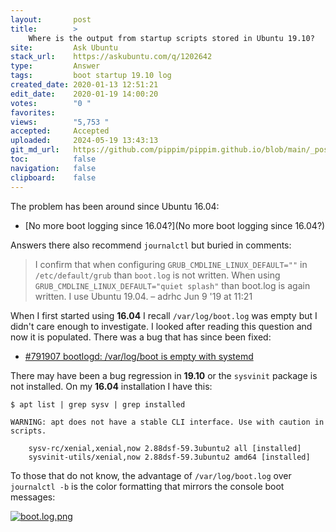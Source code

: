 ```yaml
---
layout:       post
title:        >
    Where is the output from startup scripts stored in Ubuntu 19.10?
site:         Ask Ubuntu
stack_url:    https://askubuntu.com/q/1202642
type:         Answer
tags:         boot startup 19.10 log
created_date: 2020-01-13 12:51:21
edit_date:    2020-01-19 14:00:20
votes:        "0 "
favorites:    
views:        "5,753 "
accepted:     Accepted
uploaded:     2024-05-19 13:43:13
git_md_url:   https://github.com/pippim/pippim.github.io/blob/main/_posts/2020/2020-01-13-Where-is-the-output-from-startup-scripts-stored-in-Ubuntu-19.10_.md
toc:          false
navigation:   false
clipboard:    false
---
```


The problem has been around since Ubuntu 16.04:

- [No more boot logging since 16.04?](No more boot logging since 16.04?)

Answers there also recommend `journalctl` but buried in comments:

> I confirm that when configuring `GRUB_CMDLINE_LINUX_DEFAULT=""` in  
> `/etc/default/grub` than `boot.log` is not written. When using  
> `GRUB_CMDLINE_LINUX_DEFAULT="quiet splash"` than boot.log is again  
> written. I use Ubuntu 19.04. – adrhc Jun 9 '19 at 11:21  

When I first started using **16.04** I recall `/var/log/boot.log` was empty but I didn't care enough to investigate. I looked after reading this question and now it is populated. There was a bug that has since been fixed:

- [#791907 bootlogd: /var/log/boot is empty with systemd][1]

There may have been a bug regression in **19.10** or the `sysvinit` package is not installed. On my **16.04** installation I have this:
``` 
$ apt list | grep sysv | grep installed

WARNING: apt does not have a stable CLI interface. Use with caution in scripts.

    sysv-rc/xenial,xenial,now 2.88dsf-59.3ubuntu2 all [installed]
    sysvinit-utils/xenial,now 2.88dsf-59.3ubuntu2 amd64 [installed]
```

To those that do not know, the advantage of `/var/log/boot.log` over `journalctl -b` is the color formatting that mirrors the console boot messages:

[![boot.log.png][2]][2]


  [1]: https://bugs.debian.org/cgi-bin/bugreport.cgi?bug=791907
  [2]: https://i.stack.imgur.com/bRekI.png
